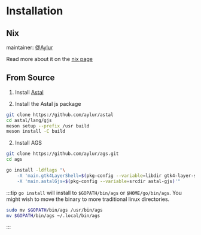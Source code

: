 # Installation

<!--TODO: after AUR is updated

## Arch

maintainer: [@kotontrion](https://github.com/kotontrion)

```sh
yay -S aylurs-gtk-shell-git
```

-->

## Nix

maintainer: [@Aylur](https://github.com/Aylur)

Read more about it on the [nix page](./nix)

## From Source

1. Install [Astal](https://aylur.github.io/astal/guide/getting-started/installation)

2. Install the Astal js package

```sh
git clone https://github.com/aylur/astal
cd astal/lang/gjs
meson setup --prefix /usr build
meson install -C build
```

2. Install AGS

```sh
git clone https://github.com/aylur/ags.git
cd ags

go install -ldflags "\
    -X 'main.gtk4LayerShell=$(pkg-config --variable=libdir gtk4-layer-shell-0)/libgtk4-layer-shell.so' \
    -X 'main.astalGjs=$(pkg-config --variable=srcdir astal-gjs)'"
```

:::tip
`go install` will install to `$GOPATH/bin/ags` or `$HOME/go/bin/ags`.
You might wish to move the binary to more traditional linux directories.

```sh
sudo mv $GOPATH/bin/ags /usr/bin/ags
mv $GOPATH/bin/ags ~/.local/bin/ags
```

:::
